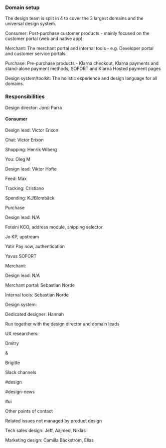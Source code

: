 ### Domain setup

The design team is split in 4 to cover the 3 largest domains and the universal design system.

Consumer: Post-purchase customer products - mainly focused on the customer portal \(web and native app\).

Merchant: The merchant portal and internal tools - e.g. Developer portal and customer service portals

Purchase: Pre-purchase products - Klarna checkout, Klarna payments and stand-alone payment methods, SOFORT and Klarna Hosted payment pages

Design system/toolkit: The holistic experience and design language for all domains.

### Responsibilities

Design director: Jordi Parra

#### Consumer

Design lead: Victor Erixon

Chat: Victor Erixon

Shopping: Henrik Wiberg

You: Oleg M



Design lead: Viktor Hofte

Feed: Max

Tracking: Cristiano

Spending: KJ/Blombäck



Purchase

Design lead: N/A

Foteini KCO, address module, shipping selector

Jo KP, upstream

Yatir Pay now, authentication

Yavus SOFORT

Merchant:

Design lead: N/A

Merchant portal: Sebastian Norde

Internal tools: Sebastian Norde

Design system:

Dedicated designer: Hannah

Run together with the design director and domain leads

UX researchers:

Dmitry

&

Brigitte

Slack channels

\#design

\#design-news

\#ui

Other points of contact

Related issues not managed by product design

Tech sales design: Jeff, Aajmed, Niklas

Marketing design: Camilla Bäckström, Elias

